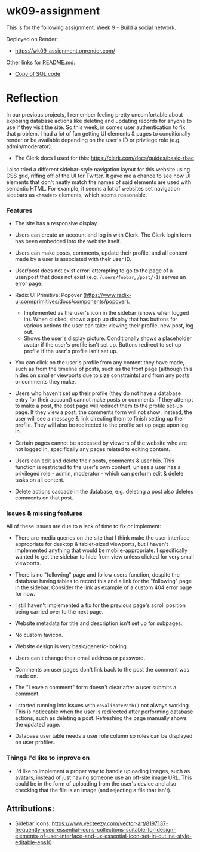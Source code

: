 # wk09-assignment

This is for the following assignment: Week 9 - Build a social network.


Deployed on Render:
- https://wk09-assignment.onrender.com/


Other links for README.md:
- [Copy of SQL code](./README/SQL-code.sql)



# Reflection
In our previous projects, I remember feeling pretty uncomfortable about exposing database actions like deleting and updating records for anyone to use if they visit the site. So this week, in comes user authentication to fix that problem. I had a lot of fun getting UI elements & pages to conditionally render or be available depending on the user's ID or privilege role (e.g. admin/moderator).
- The Clerk docs I used for this: https://clerk.com/docs/guides/basic-rbac


I also tried a different sidebar-style navigation layout for this website using CSS grid, riffing off of the UI for Twitter. It gave me a chance to see how UI elements that don't neatly match the names of said elements are used with semantic HTML. For example, it seems a lot of websites set navigation sidebars as `<header>` elements, which seems reasonable.



### Features
- The site has a responsive display.

- Users can create an account and log in with Clerk. The Clerk login form has been embedded into the website itself.

- Users can make posts, comments, update their profile, and all content made by a user is associated with their user ID.

- User/post does not exist error: attempting to go to the page of a user/post that does not exist (e.g. `/users/foobar`, `/post/-1`) serves an error page.

- Radix UI Primitive: Popover (https://www.radix-ui.com/primitives/docs/components/popover).
    - Implemented as the user's icon in the sidebar (shows when logged in). When clicked, shows a pop up display that has buttons for various actions the user can take: viewing their profile, new post, log out.
    - Shows the user's display picture. Conditionally shows a placeholder avatar if the user's profile isn't set up. Buttons redirect to set up profile if the user's profile isn't set up.

- You can click on the user's profile from any content they have made, such as from the timeline of posts, such as the front page (although this hides on smaller viewports due to size constraints) and from any posts or comments they make.

- Users who haven't set up their profile (they do not have a database entry for their account) cannot make posts or comments. If they attempt to make a post, the post page will redirect them to the profile set-up page. If they view a post, the comments form will not show; instead, the user will see a message & link directing them to finish setting up their profile. They will also be redirected to the profile set up page upon log in.

- Certain pages cannot be accessed by viewers of the website who are not logged in, specifically any pages related to editing content.

- Users can edit and delete their posts, comments & user bio. This function is restricted to the user's own content, unless a user has a privileged role - admin, moderator - which can perform edit & delete tasks on all content.

- Delete actions cascade in the database, e.g. deleting a post also deletes comments on that post.




### Issues & missing features
All of these issues are due to a lack of time to fix or implement:

- There are media queries on the site that I think make the user interface appropriate for desktop & tablet-sized viewports, but I haven't implemented anything that would be mobile-appropriate. I specifically wanted to get the sidebar to hide from view unless clicked for very small viewports.

- There is no "following" page and follow users function, despite the database having tables to record this and a link for the "following" page in the sidebar. Consider the link as example of a custom 404 error page for now.

- I still haven't implemented a fix for the previous page's scroll position being carried over to the next page.

- Website metadata for title and description isn't set up for subpages.

- No custom favicon.

- Website design is very basic/generic-looking.

- Users can't change their email address or password.

- Comments on user pages don't link back to the post the comment was made on.

- The "Leave a comment" form doesn't clear after a user submits a comment.

- I started running into issues with `revalidatePath()` not always working. This is noticeable when the user is redirected after performing database actions, such as deleting a post. Refreshing the page manually shows the updated page.

- Database user table needs a user role column so roles can be displayed on user profiles.




### Things I'd like to improve on
- I'd like to implement a proper way to handle uploading images, such as avatars, instead of just having someone use an off-site image URL. This could be in the form of uploading from the user's device and also checking that the file is an image (and rejecting a file that isn't).



## Attributions:
- Sidebar icons: https://www.vecteezy.com/vector-art/8197137-frequently-used-essential-icons-collections-suitable-for-design-elements-of-user-interface-and-ux-essential-icon-set-in-outline-style-editable-eps10